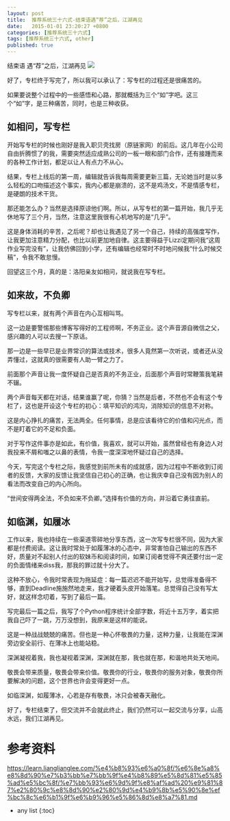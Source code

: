 ```yaml
---
layout: post
title:  推荐系统三十六式-结束语遇“荐”之后，江湖再见
date:   2015-01-01 23:20:27 +0800
categories: [推荐系统三十六式]
tags: [推荐系统三十六式, other]
published: true
---
```




结束语 遇“荐”之后，江湖再见
![](https://learn.lianglianglee.com/%e4%b8%93%e6%a0%8f/%e6%8e%a8%e8%8d%90%e7%b3%bb%e7%bb%9f%e4%b8%89%e5%8d%81%e5%85%ad%e5%bc%8f/assets/849fcdc9afe5529ba77e3b0e2ec07c55.jpg)

好了，专栏终于写完了，所以我可以承认了：写专栏的过程还是很痛苦的。

如果要说整个过程中的一些感悟和心路，那就概括为三个“如”字吧。这三个“如”字，是三种痛苦，同时，也是三种收获。

## 如相问，写专栏

开始写专栏的时候也刚好是我入职贝壳找房（原链家网）的前后。这几年在小公司自由折腾惯了的我，需要突然适应成熟公司的一板一眼和部门合作，还有接踵而来的各种工作计划，都足以让人有点力不从心。

结果，专栏上线后的第一周，编辑就告诉我每周需要更新三篇，无论她当时是以多么轻松的口吻描述这个事实，我内心都是崩溃的，这不是鸡汤文，不是情感专栏，是硬朗的技术干货。

那还能怎么办？当然是选择原谅他们啊。所以，从写专栏的第一篇开始，我几乎无休地写了三个月，当然，注意这里我很有心机地写的是“几乎”。

这是身体消耗的辛苦，之后呢？却也让我遇见了另一个自己，持续的高强度写作，让我更加注意精力分配，也比以前更加地自律。这主要得益于Lizzi定期问我“这周作业写完没有”，让我仿佛回到小学，还有编辑也经常时不时地问候我“什么时候交稿”，令我不敢怠慢。

回望这三个月，真的是：洛阳亲友如相问，就说我在写专栏。

## 如来故，不负卿

写专栏以来，就有两个声音在内心互相叫骂。

这一边是要警惕那些博客写得好的工程师啊，不务正业。这个声音源自微信之父，感兴趣的人可以去搜一下原话。

那一边是一些早已是业界常识的算法或技术，很多人竟然第一次听说，或者还从没弄懂过，这就真的很需要有人助一臂之力了。

前面那个声音让我一度怀疑自己是否真的不务正业，后面那个声音时常鞭策我笔耕不辍。

两个声音每天都在对话，结果谁赢了呢，你猜？当然是后者，不然也不会有这个专栏了，这也是开设这个专栏的初心：填平知识的鸿沟，消除知识的信息不对称。

这是内心挣扎的痛苦，无法两全。任何事情，总是应该看待它的价值和闪光点，而不是盯着它的不足和负面。

对于写作这件事亦是如此，有价值，我喜欢，就可以开始，虽然曾经也有身边人对我投来不屑和嗤之以鼻的表情，令我一度深深地怀疑过自己的选择。

今天，写完这个专栏之际，我感觉到前所未有的成就感，因为过程中不断收到订阅者的反馈，大家的反馈让我坚信自己初心的正确，也让我庆幸自己没有因为别人的看法而改变自己的内心所向。

“世间安得两全法，不负如来不负卿。”选择有价值的方向，并沿着它勇往直前。

## 如临渊，如履冰

工作以来，我也持续在一些渠道零碎地分享东西，这一次写专栏很不同，因为大家都是付费阅读。这让我时常处于如履薄冰的心态中，非常害怕自己输出的东西不好，质量对不起别人付出的软妹币和阅读时间，如果订阅者觉得不爽还要付出一定的负面情绪来diss我，那我的罪过就十分大了。

这种不放心，令我时常表现为拖延症：每一篇迟迟不能开始写，总觉得准备得不够，直到Deadline施施然地走来，我才硬着头皮开始落笔。总觉得自己没有写太好，就这样念叨着，写到了最后一篇。

写完最后一篇之后，我写了个Python程序统计全部字数，将近十五万字，着实把我自己吓了一跳，万万没想到，我原来是这样的能说。

这是一种战战兢兢的痛苦。但也是一种心怀敬畏的力量，这种力量，让我能在深渊旁边安全前行、在薄冰上也能站稳。

深渊凝视着我，我也凝视着深渊，深渊就在那，我也就在那，和谐地共处天地间。

敬畏会带来质量，敬畏会带来价值。敬畏你的行业，敬畏你的服务对象，敬畏你所要解决的问题，这个世界也许会变得更好一点。

如临深渊，如履薄冰，心若是存有敬畏，冰只会被春天融化。

好了，专栏结束了，但交流并不会就此终止，我们仍然可以一起交流与分享，山高水远，我们江湖再见。




# 参考资料

https://learn.lianglianglee.com/%e4%b8%93%e6%a0%8f/%e6%8e%a8%e8%8d%90%e7%b3%bb%e7%bb%9f%e4%b8%89%e5%8d%81%e5%85%ad%e5%bc%8f/%e7%bb%93%e6%9d%9f%e8%af%ad%20%e9%81%87%e2%80%9c%e8%8d%90%e2%80%9d%e4%b9%8b%e5%90%8e%ef%bc%8c%e6%b1%9f%e6%b9%96%e5%86%8d%e8%a7%81.md

* any list
{:toc}
